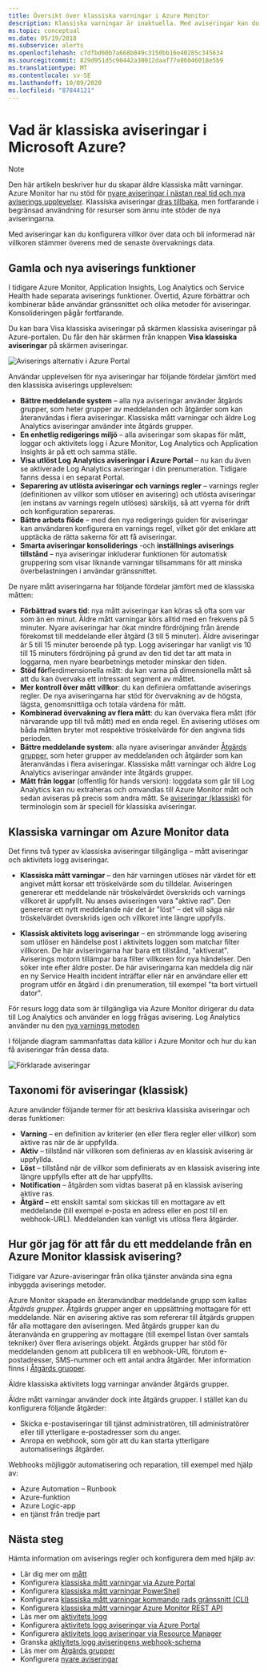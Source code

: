 ```yaml
---
title: Översikt över klassiska varningar i Azure Monitor
description: Klassiska varningar är inaktuella. Med aviseringar kan du övervaka Azures resurs mått, händelser eller loggar och meddelas när ett villkor som du anger är uppfyllt.
ms.topic: conceptual
ms.date: 05/19/2018
ms.subservice: alerts
ms.openlocfilehash: c7dfbd60b7a668b849c3150bb16e40285c345634
ms.sourcegitcommit: 829d951d5c90442a38012daaf77e86046018e5b9
ms.translationtype: MT
ms.contentlocale: sv-SE
ms.lasthandoff: 10/09/2020
ms.locfileid: "87844121"
---
```

# <a name="what-are-classic-alerts-in-microsoft-azure"></a>Vad är klassiska aviseringar i Microsoft Azure?

> [!NOTE]
> Den här artikeln beskriver hur du skapar äldre klassiska mått varningar. Azure Monitor har nu stöd för [nyare aviseringar i nästan real tid och nya aviserings upplevelser](./alerts-overview.md). Klassiska aviseringar [dras tillbaka](./monitoring-classic-retirement.md), men fortfarande i begränsad användning för resurser som ännu inte stöder de nya aviseringarna.
>

Med aviseringar kan du konfigurera villkor över data och bli informerad när villkoren stämmer överens med de senaste övervaknings data.

## <a name="old-and-new-alerting-capabilities"></a>Gamla och nya aviserings funktioner

I tidigare Azure Monitor, Application Insights, Log Analytics och Service Health hade separata aviserings funktioner. Övertid, Azure förbättrar och kombinerar både användar gränssnittet och olika metoder för aviseringar. Konsolideringen pågår fortfarande.

Du kan bara Visa klassiska aviseringar på skärmen klassiska aviseringar på Azure-portalen. Du får den här skärmen från knappen **Visa klassiska aviseringar** på skärmen aviseringar. 

 ![Aviserings alternativ i Azure Portal](media/alerts-classic.overview/monitor-alert-screen2.png)

Användar upplevelsen för nya aviseringar har följande fördelar jämfört med den klassiska aviserings upplevelsen:
- **Bättre meddelande system** – alla nya aviseringar använder åtgärds grupper, som heter grupper av meddelanden och åtgärder som kan återanvändas i flera aviseringar. Klassiska mått varningar och äldre Log Analytics aviseringar använder inte åtgärds grupper.
- **En enhetlig redigerings miljö** – alla aviseringar som skapas för mått, loggar och aktivitets logg i Azure Monitor, Log Analytics och Application Insights är på ett och samma ställe.
- **Visa utlöst Log Analytics aviseringar i Azure Portal** – nu kan du även se aktiverade Log Analytics aviseringar i din prenumeration. Tidigare fanns dessa i en separat Portal.
- **Separering av utlösta aviseringar och varnings regler** – varnings regler (definitionen av villkor som utlöser en avisering) och utlösta aviseringar (en instans av varnings regeln utlöses) särskiljs, så att vyerna för drift och konfiguration separeras.
- **Bättre arbets flöde** – med den nya redigerings guiden för aviseringar kan användaren konfigurera en varnings regel, vilket gör det enklare att upptäcka de rätta sakerna för att få aviseringar.
- **Smarta aviseringar konsoliderings** -och **inställnings aviserings tillstånd**  – nya aviseringar inkluderar funktionen för automatisk gruppering som visar liknande varningar tillsammans för att minska överbelastningen i användar gränssnittet. 

De nyare mått aviseringarna har följande fördelar jämfört med de klassiska måtten:
- **Förbättrad svars tid**: nya mått aviseringar kan köras så ofta som var som än en minut. Äldre mått varningar körs alltid med en frekvens på 5 minuter. Nyare aviseringar har ökat mindre fördröjning från ärende förekomst till meddelande eller åtgärd (3 till 5 minuter). Äldre aviseringar är 5 till 15 minuter beroende på typ.  Logg aviseringar har vanligt vis 10 till 15 minuters fördröjning på grund av den tid det tar att mata in loggarna, men nyare bearbetnings metoder minskar den tiden. 
- **Stöd för**flerdimensionella mått: du kan varna på dimensionella mått så att du kan övervaka ett intressant segment av måttet.
- **Mer kontroll över mått villkor**: du kan definiera omfattande aviserings regler. De nya aviseringarna har stöd för övervakning av de högsta, lägsta, genomsnittliga och totala värdena för mått.
- **Kombinerad övervakning av flera mått**: du kan övervaka flera mått (för närvarande upp till två mått) med en enda regel. En avisering utlöses om båda måtten bryter mot respektive tröskelvärde för den angivna tids perioden.
- **Bättre meddelande system**: alla nyare aviseringar använder [Åtgärds grupper](./action-groups.md), som heter grupper av meddelanden och åtgärder som kan återanvändas i flera aviseringar.  Klassiska mått varningar och äldre Log Analytics aviseringar använder inte åtgärds grupper. 
- **Mått från loggar** (offentlig för hands version): loggdata som går till Log Analytics kan nu extraheras och omvandlas till Azure Monitor mått och sedan aviseras på precis som andra mått. Se [aviseringar (klassisk)]() för terminologin som är speciell för klassiska aviseringar. 


## <a name="classic-alerts-on-azure-monitor-data"></a>Klassiska varningar om Azure Monitor data
Det finns två typer av klassiska aviseringar tillgängliga – mått aviseringar och aktivitets logg aviseringar.

* **Klassiska mått varningar** – den här varningen utlöses när värdet för ett angivet mått korsar ett tröskelvärde som du tilldelar. Aviseringen genererar ett meddelande när tröskelvärdet överskrids och varnings villkoret är uppfyllt. Nu anses aviseringen vara "aktive rad". Den genererar ett nytt meddelande när det är "löst" – det vill säga när tröskelvärdet överskrids igen och villkoret inte längre uppfylls.

* **Klassisk aktivitets logg aviseringar** – en strömmande logg avisering som utlöser en händelse post i aktivitets loggen som matchar filter villkoren. De här aviseringarna har bara ett tillstånd, "aktiverat". Aviserings motorn tillämpar bara filter villkoren för nya händelser. Den söker inte efter äldre poster. De här aviseringarna kan meddela dig när en ny Service Health incident inträffar eller när en användare eller ett program utför en åtgärd i din prenumeration, till exempel "ta bort virtuell dator".

För resurs logg data som är tillgängliga via Azure Monitor dirigerar du data till Log Analytics och använder en logg frågas avisering. Log Analytics använder nu den [nya varnings metoden](./alerts-overview.md) 

I följande diagram sammanfattas data källor i Azure Monitor och hur du kan få aviseringar från dessa data.

![Förklarade aviseringar](media/alerts-classic.overview/Alerts_Overview_Resource_v5.png)

## <a name="taxonomy-of-alerts-classic"></a>Taxonomi för aviseringar (klassisk)
Azure använder följande termer för att beskriva klassiska aviseringar och deras funktioner:
* **Varning** – en definition av kriterier (en eller flera regler eller villkor) som aktive ras när de är uppfyllda.
* **Aktiv** – tillstånd när villkoren som definieras av en klassisk avisering är uppfyllda.
* **Löst** – tillstånd när de villkor som definierats av en klassisk avisering inte längre uppfylls efter att de har uppfyllts.
* **Notification** – åtgärden som vidtas baserat på en klassisk avisering aktive ras.
* **Åtgärd** – ett enskilt samtal som skickas till en mottagare av ett meddelande (till exempel e-posta en adress eller en post till en webhook-URL). Meddelanden kan vanligt vis utlösa flera åtgärder.

## <a name="how-do-i-receive-a-notification-from-an-azure-monitor-classic-alert"></a>Hur gör jag för att får du ett meddelande från en Azure Monitor klassisk avisering?
Tidigare var Azure-aviseringar från olika tjänster använda sina egna inbyggda aviserings metoder. 

Azure Monitor skapade en återanvändbar meddelande grupp som kallas *Åtgärds grupper*. Åtgärds grupper anger en uppsättning mottagare för ett meddelande. När en avisering aktive ras som refererar till åtgärds gruppen får alla mottagare den aviseringen. Med åtgärds grupper kan du återanvända en gruppering av mottagare (till exempel listan över samtals tekniker) över flera aviserings objekt. Åtgärds grupper har stöd för meddelanden genom att publicera till en webhook-URL förutom e-postadresser, SMS-nummer och ett antal andra åtgärder.  Mer information finns i [Åtgärds grupper](./action-groups.md). 

Äldre klassiska aktivitets logg varningar använder åtgärds grupper.

Äldre mått varningar använder dock inte åtgärds grupper. I stället kan du konfigurera följande åtgärder: 
- Skicka e-postaviseringar till tjänst administratören, till administratörer eller till ytterligare e-postadresser som du anger.
- Anropa en webhook, som gör att du kan starta ytterligare automatiserings åtgärder.

Webhooks möjliggör automatisering och reparation, till exempel med hjälp av:
- Azure Automation – Runbook
- Azure-funktion
- Azure Logic-app
- en tjänst från tredje part

## <a name="next-steps"></a>Nästa steg
Hämta information om aviserings regler och konfigurera dem med hjälp av:

* Lär dig mer om [mått](data-platform.md)
* Konfigurera [klassiska mått varningar via Azure Portal](alerts-classic-portal.md)
* Konfigurera [klassiska mått varningar PowerShell](alerts-classic-portal.md)
* Konfigurera [klassiska mått varningar kommando rads gränssnitt (CLI)](alerts-classic-portal.md)
* Konfigurera [klassiska mått varningar Azure Monitor REST API](/rest/api/monitor/alertrules)
* Läs mer om [aktivitets logg](platform-logs-overview.md)
* Konfigurera [aktivitets logg aviseringar via Azure Portal](activity-log-alerts.md)
* Konfigurera [aktivitets logg aviseringar via Resource Manager](alerts-activity-log.md)
* Granska [aktivitets logg aviseringens webhook-schema](activity-log-alerts-webhook.md)
* Läs mer om [Åtgärds grupper](action-groups.md)
* Konfigurera [nyare aviseringar](alerts-metric.md)

